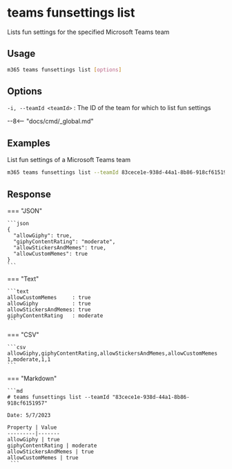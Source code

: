 # teams funsettings list

Lists fun settings for the specified Microsoft Teams team

## Usage

```sh
m365 teams funsettings list [options]
```

## Options

`-i, --teamId <teamId>`
: The ID of the team for which to list fun settings

--8<-- "docs/cmd/_global.md"

## Examples

List fun settings of a Microsoft Teams team

```sh
m365 teams funsettings list --teamId 83cece1e-938d-44a1-8b86-918cf6151957
```

## Response

=== "JSON"

    ```json
    {
      "allowGiphy": true,
      "giphyContentRating": "moderate",
      "allowStickersAndMemes": true,
      "allowCustomMemes": true
    }
    ```

=== "Text"

    ```text
    allowCustomMemes     : true
    allowGiphy           : true
    allowStickersAndMemes: true
    giphyContentRating   : moderate
    ```

=== "CSV"

    ```csv
    allowGiphy,giphyContentRating,allowStickersAndMemes,allowCustomMemes
    1,moderate,1,1
    ```

=== "Markdown"

    ```md
    # teams funsettings list --teamId "83cece1e-938d-44a1-8b86-918cf6151957"

    Date: 5/7/2023

    Property | Value
    ---------|-------
    allowGiphy | true
    giphyContentRating | moderate
    allowStickersAndMemes | true
    allowCustomMemes | true
     ```
